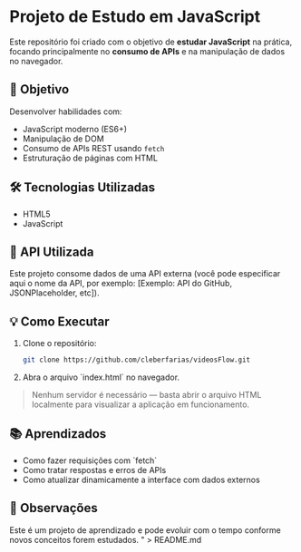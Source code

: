 # Projeto de Estudo em JavaScript

Este repositório foi criado com o objetivo de **estudar JavaScript** na prática, focando principalmente no **consumo de APIs** e na manipulação de dados no navegador.

## 🚀 Objetivo

Desenvolver habilidades com:

- JavaScript moderno (ES6+)
- Manipulação de DOM
- Consumo de APIs REST usando `fetch`
- Estruturação de páginas com HTML

## 🛠 Tecnologias Utilizadas

- HTML5
- JavaScript

## 🔗 API Utilizada

Este projeto consome dados de uma API externa (você pode especificar aqui o nome da API, por exemplo: [Exemplo: API do GitHub, JSONPlaceholder, etc]).

## 💡 Como Executar

1. Clone o repositório:
   ```bash
   git clone https://github.com/cleberfarias/videosFlow.git
2. Abra o arquivo \`index.html\` no navegador.

> Nenhum servidor é necessário — basta abrir o arquivo HTML localmente para visualizar a aplicação em funcionamento.

## 📚 Aprendizados

- Como fazer requisições com \`fetch\`
- Como tratar respostas e erros de APIs
- Como atualizar dinamicamente a interface com dados externos

## 📌 Observações

Este é um projeto de aprendizado e pode evoluir com o tempo conforme novos conceitos forem estudados.
" > README.md
